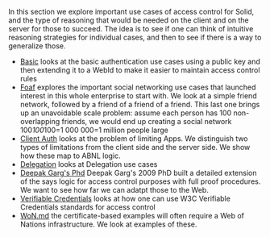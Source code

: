 In this section we explore important use cases of access control for Solid, and the type of reasoning that would be needed on the client and on the server for those to succeed. The idea is to see if one can think of intuitive reasoning strategies for individual cases, and then to see if there is a way to generalize those.

* [Basic](Basic.md) looks at the basic authentication use cases using a public key and then extending it to a WebId to make it easier to maintain access control rules
* [Foaf](Foaf.md) explores the important social networking use cases that launched interest in this whole enterprise to start with. 
  We look at a simple friend network, followed by a friend of a friend of a friend. 
  This last one brings up an unavoidable scale problem: assume each person has 100 non-overlapping friends, we would end up creating a social network 100*100*100=1 000 000=1 million people large
* [Client Auth](ClientAuth.md) looks at the problem of limiting Apps.
   We distinguish two types of limitations from the client side and the server side. 
   We show how these map to ABNL logic.
* [Delegation](Delegation.md) looks at Delegation use cases
* [Deepak Garg's Phd](DeepakGargPhd.md) Deepak Garg's 2009 PhD built a detailed extension of the says logic for access control purposes with full proof procedures. We want to see how far we can adatpt those to the Web.
* [Verifiable Credentials](VerifiableCredentials.md) looks at how one can use W3C Verifiable Credentials standards for access control
* [WoN.md](WoN.md) the certificate-based examples will often require a Web of Nations infrastructure. We look at examples of these.